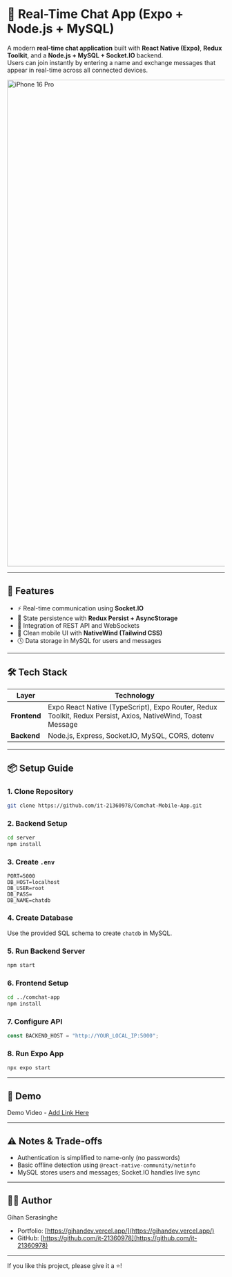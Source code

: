 # 💬 Real-Time Chat App (Expo + Node.js + MySQL)

A modern **real-time chat application** built with **React Native (Expo)**, **Redux Toolkit**, and a **Node.js + MySQL + Socket.IO** backend.  
Users can join instantly by entering a name and exchange messages that appear in real-time across all connected devices.


<img width="1500" height="1125" alt="iPhone 16 Pro" src="https://github.com/user-attachments/assets/4eb38700-7788-4805-9557-339e6704a50e" />

---

## 🚀 Features
- ⚡ Real-time communication using **Socket.IO**
- 💾 State persistence with **Redux Persist + AsyncStorage**
- 🧠 Integration of REST API and WebSockets
- 🎨 Clean mobile UI with **NativeWind (Tailwind CSS)**
- 🕓 Data storage in MySQL for users and messages

---

## 🛠 Tech Stack

| Layer | Technology |
|--------|-------------|
| **Frontend** | Expo React Native (TypeScript), Expo Router, Redux Toolkit, Redux Persist, Axios, NativeWind, Toast Message |
| **Backend** | Node.js, Express, Socket.IO, MySQL, CORS, dotenv |

---

## 📦 Setup Guide

### 1. Clone Repository
```bash
git clone https://github.com/it-21360978/Comchat-Mobile-App.git
```

### 2. Backend Setup
```bash
cd server
npm install
```

### 3. Create `.env`
```env
PORT=5000
DB_HOST=localhost
DB_USER=root
DB_PASS=
DB_NAME=chatdb
```

### 4. Create Database
Use the provided SQL schema to create `chatdb` in MySQL.

### 5. Run Backend Server
```bash
npm start
```

### 6. Frontend Setup
```bash
cd ../comchat-app
npm install
```

### 7. Configure API
```ts
const BACKEND_HOST = "http://YOUR_LOCAL_IP:5000";
```

### 8. Run Expo App
```bash
npx expo start
```

---

## 🎥 Demo
Demo Video - [Add Link Here](https://drive.google.com/file/d/1lkuLgbMjpU1Z2Pg6mCZ9GntJ2--klL3T/view?usp=sharing)

---

## ⚠️ Notes & Trade-offs
- Authentication is simplified to name-only (no passwords)
- Basic offline detection using `@react-native-community/netinfo`
- MySQL stores users and messages; Socket.IO handles live sync

---

## 👨‍💻 Author
Gihan Serasinghe  
- Portfolio: [https://gihandev.vercel.app/](https://gihandev.vercel.app/)  
- GitHub: [https://github.com/it-21360978](https://github.com/it-21360978)

---

If you like this project, please give it a ⭐!

